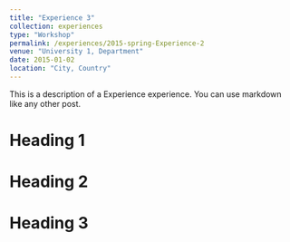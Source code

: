```yaml
---
title: "Experience 3"
collection: experiences
type: "Workshop"
permalink: /experiences/2015-spring-Experience-2
venue: "University 1, Department"
date: 2015-01-02
location: "City, Country"
---
```


This is a description of a Experience experience. You can use markdown like any other post.

Heading 1
======

Heading 2
======

Heading 3
======
